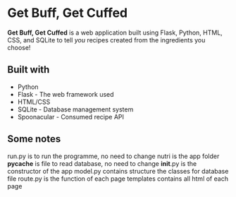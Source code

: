# Get Buff, Get Cuffed
**Get Buff, Get Cuffed** is a web application built using Flask, Python, HTML, CSS, and SQLite to tell *you* recipes created from the ingredients you choose!

## Built with
* Python 
* Flask - The web framework used
* HTML/CSS
* SQLite - Database management system
* Spoonacular - Consumed recipe API
  

## Some notes
run.py is to run the programme, no need to change
nutri is the app folder
__pycache__ is file to read database, no need to change
__init__.py is the constructor of the app
model.py contains structure the classes for database file
route.py is the function of each page
templates contains all html of each page
